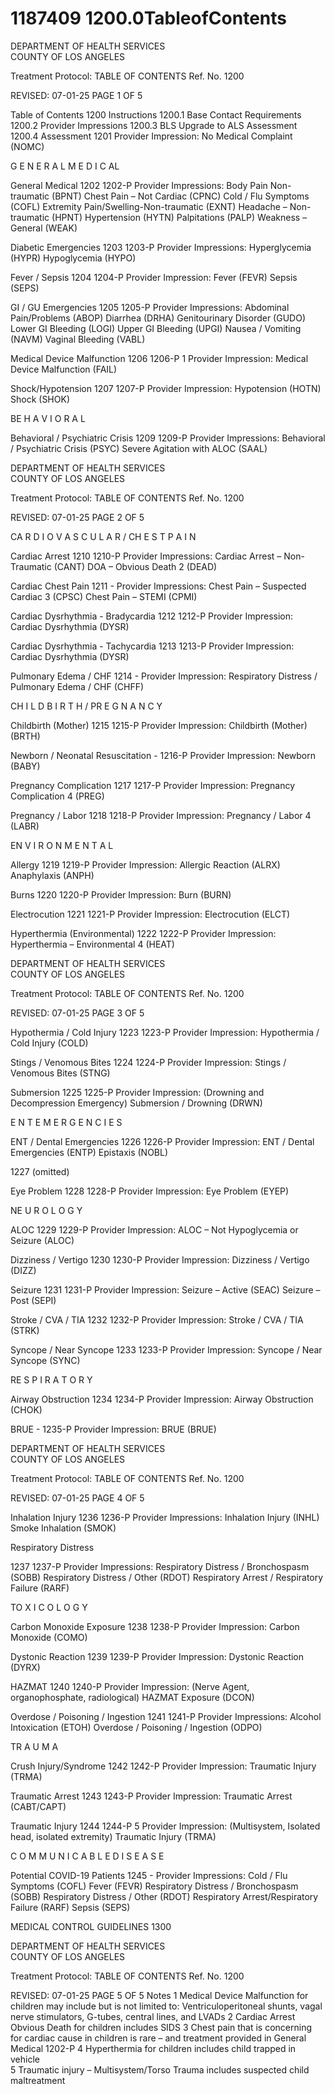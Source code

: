 # 1187409 1200.0TableofContents

DEPARTMENT OF HEALTH SERVICES  
COUNTY OF LOS ANGELES 
 
Treatment Protocol: TABLE OF CONTENTS Ref. No. 1200 
 
 
 
 
 
 
REVISED: 07-01-25 PAGE 1 OF 5 
 
Table of Contents 1200 
Instructions 1200.1 
Base Contact Requirements 1200.2 
Provider Impressions 1200.3 
BLS Upgrade to ALS Assessment 1200.4 
Assessment 1201    Provider Impression: 
No Medical Complaint (NOMC) 
 
G  E  N  E  R  A  L     M  E  D  I  C  AL 
 
General Medical 1202  1202-P  Provider Impressions: 
Body Pain Non-traumatic (BPNT) 
Chest Pain – Not Cardiac (CPNC) 
Cold / Flu Symptoms (COFL) 
Extremity Pain/Swelling-Non-traumatic (EXNT) 
Headache – Non-traumatic (HPNT) 
Hypertension (HYTN) 
Palpitations (PALP) 
Weakness – General (WEAK) 
 
Diabetic Emergencies  1203  1203-P  Provider Impressions: 
Hyperglycemia (HYPR) 
Hypoglycemia (HYPO) 
 
Fever / Sepsis  1204  1204-P  Provider Impression: 
Fever (FEVR) 
Sepsis (SEPS) 
 
GI / GU Emergencies  1205  1205-P  Provider Impressions: 
Abdominal Pain/Problems (ABOP) 
Diarrhea (DRHA) 
Genitourinary Disorder (GUDO) 
Lower GI Bleeding (LOGI) 
Upper GI Bleeding (UPGI) 
Nausea / Vomiting (NAVM) 
Vaginal Bleeding (VABL) 
 
Medical Device Malfunction 1206 1206-P
1
 Provider Impression: 
Medical Device Malfunction (FAIL) 
 
Shock/Hypotension 1207 1207-P  Provider Impression: 
Hypotension (HOTN) 
Shock (SHOK) 
 
BE  H  A  V  I  O  R  A  L 
 
Behavioral / Psychiatric Crisis  1209  1209-P  Provider Impressions: 
Behavioral / Psychiatric Crisis (PSYC) 
Severe Agitation with ALOC (SAAL) 

DEPARTMENT OF HEALTH SERVICES  
COUNTY OF LOS ANGELES 
 
Treatment Protocol: TABLE OF CONTENTS Ref. No. 1200 
 
 
 
 
 
 
REVISED: 07-01-25 PAGE 2 OF 5 
 
CA  R  D  I  O  V  A  S  C  U  L  A  R   / CH  E  S  T     P  A  I  N 
 
Cardiac Arrest  1210  1210-P  Provider Impressions: 
Cardiac Arrest – Non-Traumatic (CANT) 
DOA – Obvious Death
2 
(DEAD) 
  
Cardiac Chest Pain  1211       -  Provider Impressions: 
Chest Pain – Suspected Cardiac
3
 (CPSC) 
Chest Pain – STEMI (CPMI) 
 
Cardiac Dysrhythmia - Bradycardia 1212  1212-P  Provider Impression: 
Cardiac Dysrhythmia (DYSR) 
 
Cardiac Dysrhythmia - Tachycardia 1213  1213-P  Provider Impression: 
Cardiac Dysrhythmia (DYSR) 
 
Pulmonary Edema / CHF  1214       -  Provider Impression: 
Respiratory Distress / Pulmonary Edema / CHF 
(CHFF) 
 
CH  I  L  D  B  I  R  T  H /     PR  E  G  N  A  N  C  Y 
 
Childbirth (Mother)  1215  1215-P  Provider Impression: 
Childbirth (Mother)  (BRTH) 
 
Newborn / Neonatal Resuscitation     -  1216-P  Provider Impression: 
Newborn (BABY) 
 
Pregnancy Complication  1217  1217-P  Provider Impression: 
Pregnancy Complication
4
 (PREG) 
 
Pregnancy / Labor  1218  1218-P  Provider Impression: 
Pregnancy / Labor
4
 (LABR) 
 
EN  V  I  R  O  N  M  E  N  T  A  L 
 
Allergy  1219  1219-P  Provider Impression: 
Allergic Reaction (ALRX) 
Anaphylaxis (ANPH) 
 
Burns  1220  1220-P  Provider Impression: 
Burn (BURN) 
 
Electrocution  1221  1221-P  Provider Impression: 
Electrocution (ELCT) 
 
Hyperthermia (Environmental)  1222  1222-P  Provider Impression: 
Hyperthermia – Environmental
4
 (HEAT) 

DEPARTMENT OF HEALTH SERVICES  
COUNTY OF LOS ANGELES 
 
Treatment Protocol: TABLE OF CONTENTS Ref. No. 1200 
 
 
 
 
 
 
REVISED: 07-01-25 PAGE 3 OF 5 
 
Hypothermia / Cold Injury 1223  1223-P  Provider Impression: 
Hypothermia / Cold Injury (COLD) 
 
Stings / Venomous Bites  1224  1224-P  Provider Impression: 
Stings / Venomous Bites (STNG) 
 
Submersion  1225  1225-P  Provider Impression: 
(Drowning and Decompression Emergency)   Submersion / Drowning (DRWN) 
 
 
E  N  T     E  M  E  R  G  E  N  C  I  E  S 
 
ENT / Dental Emergencies  1226  1226-P  Provider Impression: 
ENT / Dental Emergencies (ENTP) 
     Epistaxis (NOBL) 
 
 1227 (omitted) 
 
Eye Problem 1228  1228-P  Provider Impression: 
Eye Problem (EYEP) 
 
NE  U  R  O  L  O  G  Y 
 
ALOC  1229  1229-P  Provider Impression: 
     ALOC – Not Hypoglycemia or Seizure (ALOC) 
 
Dizziness / Vertigo  1230  1230-P  Provider Impression: 
Dizziness / Vertigo (DIZZ) 
 
Seizure  1231  1231-P  Provider Impression: 
Seizure – Active (SEAC) 
Seizure – Post (SEPI) 
 
Stroke / CVA / TIA  1232  1232-P  Provider Impression: 
Stroke / CVA / TIA (STRK) 
 
Syncope / Near Syncope  1233  1233-P  Provider Impression: 
Syncope / Near Syncope (SYNC) 
 
RE  S  P  I  R  A  T  O  R  Y 
 
Airway Obstruction  1234 1234-P  Provider Impression: 
Airway Obstruction (CHOK) 
 
BRUE         - 1235-P  Provider Impression: 
BRUE (BRUE) 
 
 

DEPARTMENT OF HEALTH SERVICES  
COUNTY OF LOS ANGELES 
 
Treatment Protocol: TABLE OF CONTENTS Ref. No. 1200 
 
 
 
 
 
 
REVISED: 07-01-25 PAGE 4 OF 5 
 
Inhalation Injury  1236  1236-P  Provider Impressions: 
Inhalation Injury (INHL) 
Smoke Inhalation (SMOK) 
 
Respiratory Distress
 
  1237  1237-P  Provider Impressions: 
Respiratory Distress / Bronchospasm (SOBB) 
Respiratory Distress / Other (RDOT) 
Respiratory Arrest / Respiratory Failure (RARF) 
 
TO  X  I  C  O  L  O  G  Y 
 
Carbon Monoxide Exposure  1238  1238-P  Provider Impression: 
Carbon Monoxide (COMO) 
 
Dystonic Reaction  1239  1239-P  Provider Impression: 
Dystonic Reaction (DYRX) 
 
HAZMAT  1240  1240-P  Provider Impression: 
(Nerve Agent, organophosphate, radiological)  HAZMAT Exposure (DCON) 
 
Overdose / Poisoning / Ingestion  1241  1241-P  Provider Impressions: 
Alcohol Intoxication (ETOH) 
Overdose / Poisoning / Ingestion (ODPO) 
 
TR  A  U  M  A 
 
Crush Injury/Syndrome  1242  1242-P  Provider Impression: 
Traumatic Injury (TRMA) 
 
Traumatic Arrest  1243  1243-P  Provider Impression: 
Traumatic Arrest (CABT/CAPT) 
 
Traumatic Injury  1244  1244-P
5
 Provider Impression: 
(Multisystem, Isolated head, isolated extremity)  Traumatic Injury (TRMA) 
 
C  O  M  M  U  N  I  C  A  B  L  E     D  I  S  E  A  S  E 
 
Potential COVID-19 Patients 1245     -  Provider Impressions: 
Cold / Flu Symptoms (COFL) 
Fever (FEVR) 
Respiratory Distress / Bronchospasm (SOBB) 
Respiratory Distress / Other (RDOT) 
Respiratory Arrest/Respiratory Failure (RARF) 
Sepsis (SEPS) 
 
MEDICAL CONTROL GUIDELINES 1300 
 
 

DEPARTMENT OF HEALTH SERVICES  
COUNTY OF LOS ANGELES 
 
Treatment Protocol: TABLE OF CONTENTS Ref. No. 1200 
 
 
 
 
 
 
REVISED: 07-01-25 PAGE 5 OF 5 
Notes 
1 Medical Device Malfunction for children may include but is not limited to: Ventriculoperitoneal shunts, vagal nerve stimulators, G-tubes, central 
lines, and LVADs 
2 Cardiac Arrest Obvious Death for children includes SIDS 
3 Chest pain that is concerning for cardiac cause in children is rare – and treatment provided in General Medical 1202-P 
4 Hyperthermia for children includes child trapped in vehicle  
5 Traumatic injury – Multisystem/Torso Trauma includes suspected child maltreatment
